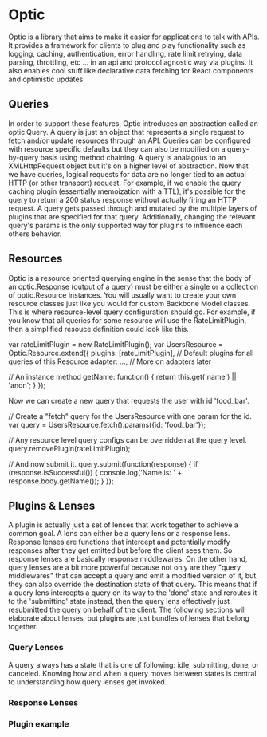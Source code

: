 # Optic

Optic is a library that aims to make it easier for applications to talk with APIs. It provides a framework for clients to plug and play functionality such as logging, caching, authentication, error handling, rate limit retrying, data parsing, throttling, etc ... in an api and protocol agnostic way via plugins. It also enables cool stuff like declarative data fetching for React components and optimistic updates.

## Queries

In order to support these features, Optic introduces an abstraction called an optic.Query. A query is just an object that represents a single request to fetch and/or update resources through an API. Queries can be configured with resource specific defaults but they can also be modified on a query-by-query basis using method chaining. A query is analagous to an XMLHttpRequest object but it's on a higher level of abstraction. Now that we have queries, logical requests for data are no longer tied to an actual HTTP (or other transport) request. For example, if we enable the query caching plugin (essentially memoization with a TTL), it's possible for the query to return a 200 status response without actually firing an HTTP request. A query gets passed through and mutated by the multiple layers of plugins that are specified for that query. Additionally, changing the relevant query's params is the only supported way for plugins to influence each others behavior.

## Resources

Optic is a resource oriented querying engine in the sense that the body of an optic.Response (output of a query) must be either a single or a collection of optic.Resource instances. You will usually want to create your own resource classes just like you would for custom Backbone Model classes. This is where resource-level query configuration should go. For example, if you know that all queries for some resource will use the RateLimitPlugin, then a simplified resouce definition could look like this.

var rateLimitPlugin = new RateLimitPlugin();
var UsersResource = Optic.Resource.extend({ 
  plugins: [rateLimitPlugin],     // Default plugins for all queries of this Resource
  adapter: ...,                   // More on adapters later

  // An instance method
  getName: function() {
    return this.get('name') || 'anon';
  }
});

Now we can create a new query that requests the user with id 'food_bar'.

// Create a "fetch" query for the UsersResource with one param for the id.
var query = UsersResource.fetch().params({id: 'food_bar'});

// Any resource level query configs can be overridden at the query level.
query.removePlugin(rateLimitPlugin);

// And now submit it.
query.submit(function(response) {
  if (response.isSuccessful()) {
    console.log('Name is: ' + response.body.getName());
  }
});

## Plugins & Lenses

A plugin is actually just a set of lenses that work together to achieve a common goal. A lens can either be a query lens or a response lens. Response lenses are functions that intercept and potentially modify responses after they get emitted but before the client sees them. So response lenses are basically response middlewares. On the other hand, query lenses are a bit more powerful because not only are they "query middlewares" that can accept a query and emit a modified version of it, but they can also override the destination state of that query. This means that if a query lens intercepts a query on its way to the 'done' state and reroutes it to the 'submitting' state instead, then the query lens effectively just resubmitted the query on behalf of the client. The following sections will elaborate about lenses, but plugins are just bundles of lenses that belong together.

### Query Lenses

A query always has a state that is one of following: idle, submitting, done, or canceled. Knowing how and when a query moves between states is central to understanding how query lenses get invoked.

### Response Lenses

### Plugin example

